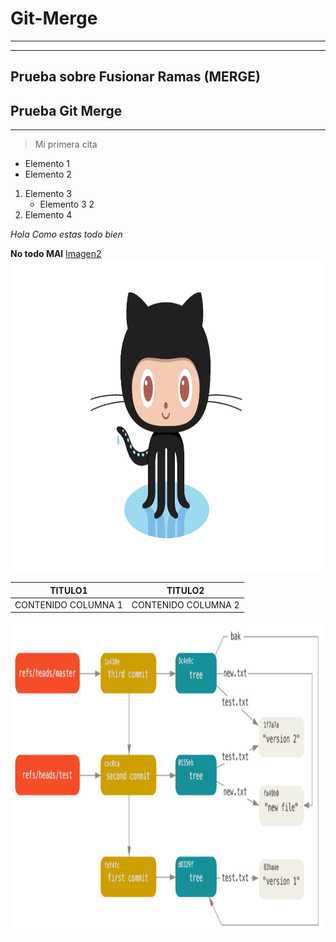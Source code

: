 # Git-Merge
----------------------
----------------------
Prueba sobre Fusionar Ramas (MERGE)
------------------------
## Prueba Git Merge
---
> Mi primera cita

- Elemento 1
- Elemento 2
1. Elemento 3
    - Elemento 3 2
2. Elemento 4

*Hola Como estas todo bien*

**No todo MAl**
[Imagen2]("Imagenes/imagen2.png")
<img src="Imagenes/imagen3.png" width="500" height="500" />

| TITULO1| TITULO2|
| ----- | ---- |
| CONTENIDO COLUMNA 1 | CONTENIDO COLUMNA 2 |

<img src="Imagenes/imagen2.png" width="500" height="500" />
